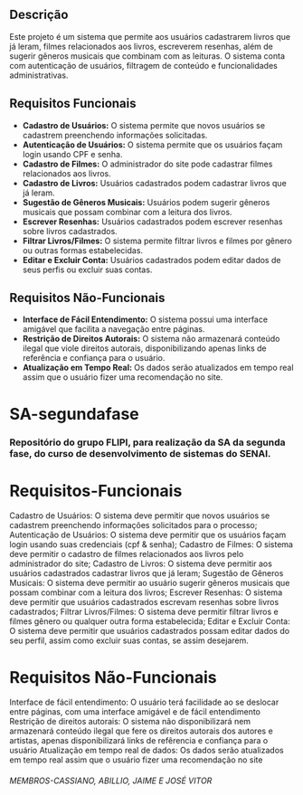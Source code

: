 ## Descrição
Este projeto é um sistema que permite aos usuários cadastrarem livros que já leram, filmes relacionados aos livros, escreverem resenhas, além de sugerir gêneros musicais que combinam com as leituras. O sistema conta com autenticação de usuários, filtragem de conteúdo e funcionalidades administrativas.

## Requisitos Funcionais
- **Cadastro de Usuários:** O sistema permite que novos usuários se cadastrem preenchendo informações solicitadas.
- **Autenticação de Usuários:** O sistema permite que os usuários façam login usando CPF e senha.
- **Cadastro de Filmes:** O administrador do site pode cadastrar filmes relacionados aos livros.
- **Cadastro de Livros:** Usuários cadastrados podem cadastrar livros que já leram.
- **Sugestão de Gêneros Musicais:** Usuários podem sugerir gêneros musicais que possam combinar com a leitura dos livros.
- **Escrever Resenhas:** Usuários cadastrados podem escrever resenhas sobre livros cadastrados.
- **Filtrar Livros/Filmes:** O sistema permite filtrar livros e filmes por gênero ou outras formas estabelecidas.
- **Editar e Excluir Conta:** Usuários cadastrados podem editar dados de seus perfis ou excluir suas contas.

## Requisitos Não-Funcionais
- **Interface de Fácil Entendimento:** O sistema possui uma interface amigável que facilita a navegação entre páginas.
- **Restrição de Direitos Autorais:** O sistema não armazenará conteúdo ilegal que viole direitos autorais, disponibilizando apenas links de referência e confiança para o usuário.
- **Atualização em Tempo Real:** Os dados serão atualizados em tempo real assim que o usuário fizer uma recomendação no site.



# SA-segundafase
### Repositório do grupo FLIPI, para realização da SA da segunda fase, do curso de desenvolvimento de sistemas do SENAI.
# Requisitos-Funcionais
Cadastro de Usuários: O sistema deve permitir que novos usuários se cadastrem preenchendo informações solicitados para o processo;
Autenticação de Usuários: O sistema deve permitir que os usuários façam login usando suas credenciais (cpf & senha);
Cadastro de Filmes: O sistema deve permitir o cadastro de filmes relacionados aos livros pelo administrador do site;
Cadastro de Livros: O sistema deve permitir aos usuários cadastrados cadastrar livros que já leram;
Sugestão de Gêneros Musicais: O sistema deve permitir ao usuário sugerir gêneros musicais que possam combinar com a leitura dos livros;
Escrever Resenhas: O sistema deve permitir que usuários cadastrados escrevam resenhas sobre livros cadastrados;
Filtrar Livros/Filmes: O sistema deve permitir filtrar livros e filmes gênero ou qualquer outra forma estabelecida;
Editar e Excluir Conta: O sistema deve permitir que usuários cadastrados possam editar dados do seu perfil, assim como excluir suas contas, se assim desejarem.


# Requisitos Não-Funcionais
Interface de fácil entendimento: O usuário terá facilidade ao se deslocar entre páginas, com uma interface amigável e de fácil entendimento
Restrição de direitos autorais: O sistema não disponibilizará nem armazenará conteúdo ilegal que fere os direitos autorais dos autores e artistas, apenas disponibilizará links de refêrencia e confiança para o usuário
Atualização em tempo real de dados: Os dados serão atualizados em tempo real assim que o usuário fizer uma recomendação no site



 
###### MEMBROS-CASSIANO, ABILLIO, JAIME E JOSÉ VITOR
